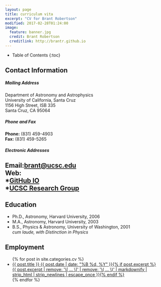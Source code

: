 ```yaml
---
layout: page
title: curriculum vita
excerpt: "CV for Brant Robertson"
modified: 2017-02-28T01:24:00
image:
  feature: banner.jpg
  credit: Brant Robertson
  creditlink: http://brantr.github.io
---
```



* Table of Contents
{:toc}

## Contact Information

##### *Mailing Address*
Department of Astronomy and Astrophysics  
University of California, Santa Cruz  
1156 High Street, ISB 335  
Santa Cruz, CA 95064  

##### *Phone and Fax*

**Phone:** (831) 459-4903  
**Fax:** (831) 459-5265  

##### *Electronic Addresses*
**Email:**<a href="mailto:brant@ucsc.edu">brant@ucsc.edu</a>  
**Web:**  
*[GitHub IO](http://brantr.github.io)  
*[UCSC Research Group](https://robertson.sites.ucsc.edu)  
---

## Education

* Ph.D., Astronomy, Harvard University, 2006  
* M.A., Astronomy, Harvard University, 2003  
* B.S., Physics & Astronomy, University of Washington, 2001  
  *cum laude, with Distinction in Physics*  

## Employment




<ul class="post-list">
{% for post in site.categories.cv %} 
  <li><article><a href="{{ site.url }}{{ post.url }}">{{ post.title }} <span class="entry-date"><time datetime="{{ post.date | date_to_xmlschema }}">{{ post.date | date: "%B %d, %Y" }}</time></span>{% if post.excerpt %} <span class="excerpt">{{ post.excerpt | remove: '\[ ... \]' | remove: '\( ... \)' | markdownify | strip_html | strip_newlines | escape_once }}</span>{% endif %}</a></article></li>
{% endfor %}
</ul>
